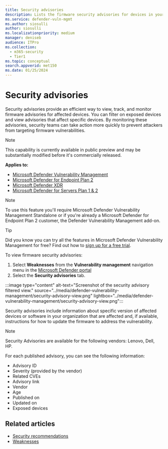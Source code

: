 ```yaml
---
title: Security advisories
description: Lists the firmware security advisories for devices in your organization. Discovered by the Microsoft Defender vulnerability management capabilities.
ms.service: defender-vuln-mgmt
ms.author: siosulli
author: siosulli
ms.localizationpriority: medium
manager: deniseb
audience: ITPro
ms.collection:
  - m365-security
  - Tier1
ms.topic: conceptual
search.appverid: met150
ms.date: 01/25/2024
---
```


# Security advisories

Security advisories provide an efficient way to view, track, and monitor firmware advisories for affected devices. You can filter on exposed devices and view advisories that affect specific devices. By monitoring these advisories, security teams can take action more quickly to prevent attackers from targeting firmware vulnerabilities.

> [!NOTE]
> This capability is currently available in public preview and may be substantially modified before it's commercially released.

**Applies to:**

- [Microsoft Defender Vulnerability Management](https://go.microsoft.com/fwlink/?linkid=2229011)
- [Microsoft Defender for Endpoint Plan 2](https://go.microsoft.com/fwlink/?linkid=2154037)
- [Microsoft Defender XDR](https://go.microsoft.com/fwlink/?linkid=2118804)
- [Microsoft Defender for Servers Plan 1 & 2](/azure/defender-for-cloud/plan-defender-for-servers-select-plan)

> [!NOTE]
> To use this feature you'll require Microsoft Defender Vulnerability Management Standalone or if you're already a Microsoft Defender for Endpoint Plan 2 customer, the Defender Vulnerability Management add-on.

> [!TIP]
> Did you know you can try all the features in Microsoft Defender Vulnerability Management for free? Find out how to [sign up for a free trial](../defender-vulnerability-management/defender-vulnerability-management-trial.md).

To view firmware security advisories:

1. Select **Weaknesses** from the **Vulnerability management** navigation menu in the [Microsoft Defender portal](https://security.microsoft.com)
2. Select the **Security advisories** tab.

:::image type="content" alt-text="Screenshot of the security advisory filtered view." source="../media/defender-vulnerability-management/security-advisory-view.png" lightbox="../media/defender-vulnerability-management/security-advisory-view.png":::

Security advisories include information about specific version of affected devices or software in your organization that are affected and, if available, instructions for how to update the firmware to address the vulnerability.

> [!NOTE]
> Security Advisories are available for the following vendors: Lenovo, Dell, HP.

For each published advisory, you can see the following information:

- Advisory ID
- Severity (provided by the vendor)
- Related CVEs
- Advisory link
- Vendor
- Age
- Published on
- Updated on
- Exposed devices

## Related articles

- [Security recommendations](tvm-security-recommendation.md)
- [Weaknesses](tvm-weaknesses.md)
